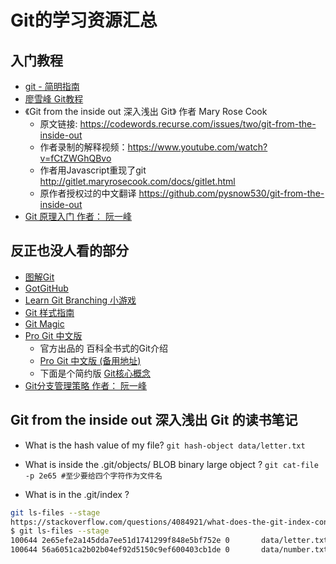 # Git的学习资源汇总

## 入门教程
- [git - 简明指南](https://rogerdudler.github.io/git-guide/index.zh.html)
- [廖雪峰 Git教程](https://liaoxuefeng.com/books/git/introduction/index.html)
- 《Git from the inside out 深入浅出 Git》  作者 Mary Rose Cook
  - 原文链接: https://codewords.recurse.com/issues/two/git-from-the-inside-out
  - 作者录制的解释视频：https://www.youtube.com/watch?v=fCtZWGhQBvo
  - 作者用Javascript重现了git http://gitlet.maryrosecook.com/docs/gitlet.html
  - 原作者授权过的中文翻译 https://github.com/pysnow530/git-from-the-inside-out
- [Git 原理入门 作者： 阮一峰](https://www.ruanyifeng.com/blog/2018/10/git-internals.html)
## 反正也没人看的部分

- [图解Git](http://marklodato.github.io/visual-git-guide/index-zh-cn.html)
- [GotGitHub](http://www.worldhello.net/gotgithub/index.html)
- [Learn Git Branching 小游戏](http://learngitbranching.js.org/)
- [Git 样式指南](https://udacity.github.io/frontend-nanodegree-styleguide-zh/)
- [Git Magic](http://www-cs-students.stanford.edu/~blynn/gitmagic/intl/zh_cn/)
- [Pro Git 中文版](https://git-scm.com/book/zh/v2)
  - 官方出品的 百科全书式的Git介绍
  - [Pro Git 中文版 (备用地址)](https://gitee.com/progit/index.html)
  - 下面是个简约版 [Git核心概念](https://zhuanlan.zhihu.com/p/22750675) 
- [Git分支管理策略 作者： 阮一峰](https://www.ruanyifeng.com/blog/2012/07/git.html)

## Git from the inside out 深入浅出 Git 的读书笔记

- What is the hash value of my file?
`git hash-object data/letter.txt`
 
- What is inside the .git/objects/  BLOB binary large object ?
`git cat-file -p 2e65 #至少要给四个字符作为文件名`
 
- What is in the .git/index ?
```bash
git ls-files --stage
https://stackoverflow.com/questions/4084921/what-does-the-git-index-contain-exactly
$ git ls-files --stage
100644 2e65efe2a145dda7ee51d1741299f848e5bf752e 0   	data/letter.txt
100644 56a6051ca2b02b04ef92d5150c9ef600403cb1de 0   	data/number.txt
```
